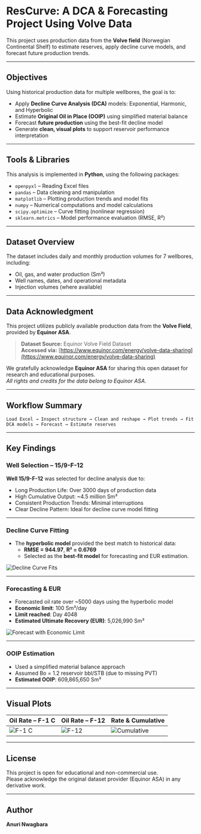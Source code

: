
#  ResCurve: A DCA & Forecasting Project Using Volve Data

This project uses production data from the **Volve field** (Norwegian Continental Shelf) to estimate reserves, apply decline curve models, and forecast future production trends.

---

##  Objectives

Using historical production data for multiple wellbores, the goal is to:

- Apply **Decline Curve Analysis (DCA)** models: Exponential, Harmonic, and Hyperbolic
- Estimate **Original Oil in Place (OOIP)** using simplified material balance
- Forecast **future production** using the best-fit decline model
- Generate **clean, visual plots** to support reservoir performance interpretation

---

##  Tools & Libraries

This analysis is implemented in **Python**, using the following packages:

- `openpyxl` – Reading Excel files
- `pandas` – Data cleaning and manipulation
- `matplotlib` – Plotting production trends and model fits
- `numpy` – Numerical computations and model calculations
- `scipy.optimize` – Curve fitting (nonlinear regression)
- `sklearn.metrics` – Model performance evaluation (RMSE, R²)

---

##  Dataset Overview

The dataset includes daily and monthly production volumes for 7 wellbores, including:

- Oil, gas, and water production (Sm³)
- Well names, dates, and operational metadata
- Injection volumes (where available)

---

##  Data Acknowledgment

This project utilizes publicly available production data from the **Volve Field**, provided by **Equinor ASA**.

> **Dataset Source:** Equinor Volve Field Dataset  
> **Accessed via:** [https://www.equinor.com/energy/volve-data-sharing](https://www.equinor.com/energy/volve-data-sharing)

We gratefully acknowledge **Equinor ASA** for sharing this open dataset for research and educational purposes.  
*All rights and credits for the data belong to Equinor ASA.*

---

##  Workflow Summary

```
Load Excel → Inspect structure → Clean and reshape → Plot trends → Fit DCA models → Forecast → Estimate reserves
```

---

##  Key Findings

###  Well Selection – 15/9-F-12

**Well 15/9-F-12** was selected for decline analysis due to:

-  Long Production Life: Over 3000 days of production data  
-  High Cumulative Output: ~4.5 million Sm³  
-  Consistent Production Trends: Minimal interruptions  
-  Clear Decline Pattern: Ideal for decline curve model fitting  

---

###  Decline Curve Fitting

- The **hyperbolic model** provided the best match to historical data:
  - **RMSE = 944.97**, **R² = 0.6769**
  - Selected as the **best-fit model** for forecasting and EUR estimation.

![Decline Curve Fits](Decline_Curve_Fits.png)

---

###  Forecasting & EUR

- Forecasted oil rate over ~5000 days using the hyperbolic model
- **Economic limit**: 100 Sm³/day  
- **Limit reached**: Day 4048  
- **Estimated Ultimate Recovery (EUR)**: 5,026,990 Sm³

![Forecast with Economic Limit](Forcast_With_Economic_Limit.png)

---

###  OOIP Estimation

- Used a simplified material balance approach  
- Assumed Bo = 1.2 reservoir bbl/STB (due to missing PVT)  
- **Estimated OOIP**: 609,865,650 Sm³

---

##  Visual Plots

| Oil Rate – F-1 C | Oil Rate – F-12 | Rate & Cumulative |
|------------------|------------------|--------------------|
| ![F-1 C](Well_F-1.png) | ![F-12](Well_F_12.png) | ![Cumulative](Rate_&_Cumulative.png) |

---

##  License

This project is open for educational and non-commercial use.  
Please acknowledge the original dataset provider (Equinor ASA) in any derivative work.

---

##  Author

**Anuri Nwagbara**  

